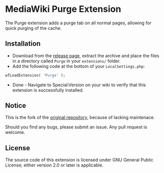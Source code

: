 # MediaWiki Purge Extension

The Purge extension adds a purge tab on all normal pages, allowing for quick purging of the cache.

## Installation

* Download from the [release page](https://github.com/AlPha5130/mediawiki-extensions-Purge/releases), extract the archive and place the files in a directory called `Purge` in your `extensions/` folder.
* Add the following code at the bottom of your `LocalSettings.php`:

``` php
wfLoadExtension( 'Purge' );
```

* Done - Navigate to Special:Version on your wiki to verify that this extension is successfully installed.

## Notice

This is the fork of the [original repository](https://github.com/Hutchy68/Purge), because of lacking maintenace.

Should you find any bugs, please submit an issue. Any pull request is welcome.

## License

The source code of this extension is licensed under GNU General Public License; either version 2.0 or later is applicable.
